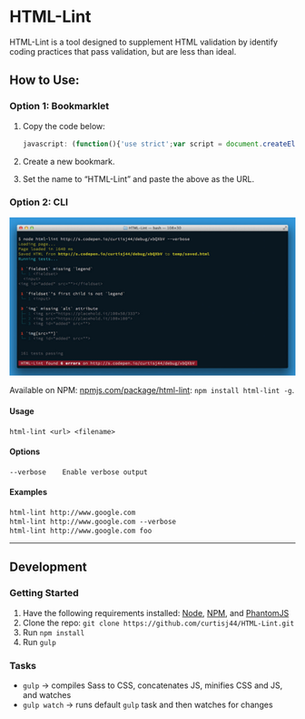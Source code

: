 # HTML-Lint

HTML-Lint is a tool designed to supplement HTML validation by identify coding practices that pass validation, but are less than ideal.

## How to Use:

### Option 1: Bookmarklet

1. Copy the code below:

	```js
	javascript: (function(){'use strict';var script = document.createElement('script');script.src = 'https://curtisj44.github.io/HTML-Lint/dist/htmlLint.min.js';script.id = 'html-lint-js';document.body.appendChild(script);}());
	```

1. Create a new bookmark.
1. Set the name to “HTML-Lint” and paste the above as the URL.

### Option 2: CLI

![Sample verbose output](cli-output-verbose.jpg)

Available on NPM: [npmjs.com/package/html-lint](https://www.npmjs.com/package/html-lint): `npm install html-lint -g`.

#### Usage

```shell
html-lint <url> <filename>
```

#### Options

```
--verbose    Enable verbose output
```

#### Examples

```
html-lint http://www.google.com
html-lint http://www.google.com --verbose
html-lint http://www.google.com foo
```

---

## Development

### Getting Started

1. Have the following requirements installed: [Node](http://nodejs.org/), [NPM](https://www.npmjs.org/), and [PhantomJS](http://phantomjs.org/)
1. Clone the repo: `git clone https://github.com/curtisj44/HTML-Lint.git`
1. Run `npm install`
1. Run `gulp`

### Tasks

- `gulp` → compiles Sass to CSS, concatenates JS, minifies CSS and JS, and watches
- `gulp watch` → runs default `gulp` task and then watches for changes

